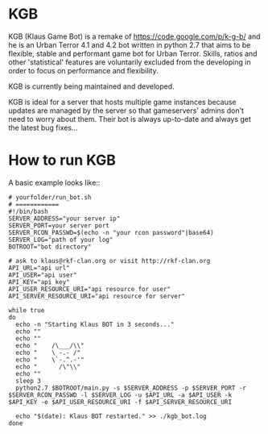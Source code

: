KGB
===

KGB (Klaus Game Bot) is a remake of https://code.google.com/p/k-g-b/ and he is an Urban Terror 4.1 and 4.2 bot written in python 2.7 that aims to be flexible, stable and performant game bot for Urban Terror. Skills, ratios and other 'statistical' features are voluntarily excluded from the developing in order to focus on performance and flexibility.

KGB is currently being maintained and developed.

KGB is ideal for a server that hosts multiple game instances because updates are managed by the server so that gameservers' admins don't need to worry about them. Their bot is always up-to-date and always get the latest bug fixes...


How to run KGB
====================

A basic example looks like::

    # yourfolder/run_bot.sh
    # ============
    #!/bin/bash
    SERVER_ADDRESS="your server ip"
    SERVER_PORT=your server port
    SERVER_RCON_PASSWD=$(echo -n "your rcon password"|base64)
    SERVER_LOG="path of your log"
    BOTROOT="bot directory"

    # ask to klaus@rkf-clan.org or visit http://rkf-clan.org
    API_URL="api url"
    API_USER="api user"
    API_KEY="api key"
    API_USER_RESOURCE_URI="api resource for user"
    API_SERVER_RESOURCE_URI="api resource for server"

    while true
    do
      echo -n "Starting Klaus BOT in 3 seconds..."
      echo ""
      echo ""
      echo "    /\___/\\"
      echo "    \ -.- /"
      echo "    \`-.^.-'"
      echo "      /\"\\"
      echo ""
      sleep 3
      python2.7 $BOTROOT/main.py -s $SERVER_ADDRESS -p $SERVER_PORT -r $SERVER_RCON_PASSWD -l $SERVER_LOG -u $API_URL -a $API_USER -k $API_KEY -e $API_USER_RESOURCE_URI -f $API_SERVER_RESOURCE_URI

      echo "$(date): Klaus BOT restarted." >> ./kgb_bot.log
    done
